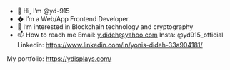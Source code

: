 - 👋 Hi, I’m @yd-915
- � I’m a Web/App Frontend Developer.
- 🌱 I’m interested in Blockchain technology and cryptography
- 📫 How to reach me 
Email: y.dideh@yahoo.com
Insta: @yd915_official
Linkedin: https://www.linkedin.com/in/yonis-dideh-33a904181/

My portfolio: https://ydisplays.com/

<!---
yd-915/yd-915 is a ✨ special ✨ repository because its `README.md` (this file) appears on your GitHub profile.
You can click the Preview link to take a look at your changes.
--->
